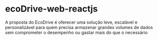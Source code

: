 # ecoDrive-web-reactjs
A proposta do EcoDrive é oferecer uma solução leve, escalável e personalizável para quem precisa armazenar grandes volumes de dados sem comprometer o desempenho ou gastar mais do que o necessário
